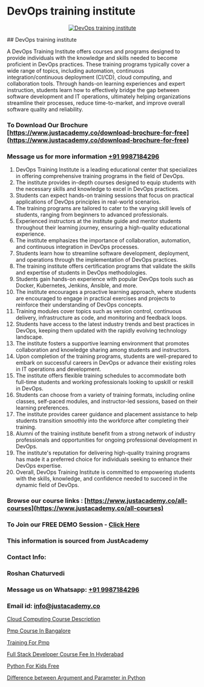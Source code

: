 # DevOps training institute

<p align="center">
  <a href="https://justacademy.co/program-detail/software-testing">
    <img src="https://justacademy.co/storage2/program_images/1704700438.webp" alt="DevOps training institute">
  </a>
</p>
## DevOps training institute

A DevOps Training Institute offers courses and programs designed to provide individuals with the knowledge and skills needed to become proficient in DevOps practices. These training programs typically cover a wide range of topics, including automation, continuous integration/continuous deployment (CI/CD), cloud computing, and collaboration tools. Through hands-on learning experiences and expert instruction, students learn how to effectively bridge the gap between software development and IT operations, ultimately helping organizations streamline their processes, reduce time-to-market, and improve overall software quality and reliability.
### To Download Our Brochure [https://www.justacademy.co/download-brochure-for-free](https://www.justacademy.co/download-brochure-for-free)
### Message us for more information [+91 9987184296](https://api.whatsapp.com/send?phone=919987184296)
1) DevOps Training Institute is a leading educational center that specializes in offering comprehensive training programs in the field of DevOps.
2) The institute provides in-depth courses designed to equip students with the necessary skills and knowledge to excel in DevOps practices.
3) Students can expect hands-on training sessions that focus on practical applications of DevOps principles in real-world scenarios.
4) The training programs are tailored to cater to the varying skill levels of students, ranging from beginners to advanced professionals.
5) Experienced instructors at the institute guide and mentor students throughout their learning journey, ensuring a high-quality educational experience.
6) The institute emphasizes the importance of collaboration, automation, and continuous integration in DevOps processes.
7) Students learn how to streamline software development, deployment, and operations through the implementation of DevOps practices.
8) The training institute offers certification programs that validate the skills and expertise of students in DevOps methodologies.
9) Students gain hands-on experience with popular DevOps tools such as Docker, Kubernetes, Jenkins, Ansible, and more.
10) The institute encourages a proactive learning approach, where students are encouraged to engage in practical exercises and projects to reinforce their understanding of DevOps concepts.
11) Training modules cover topics such as version control, continuous delivery, infrastructure as code, and monitoring and feedback loops.
12) Students have access to the latest industry trends and best practices in DevOps, keeping them updated with the rapidly evolving technology landscape.
13) The institute fosters a supportive learning environment that promotes collaboration and knowledge sharing among students and instructors.
14) Upon completion of the training programs, students are well-prepared to embark on successful careers in DevOps or advance their existing roles in IT operations and development.
15) The institute offers flexible training schedules to accommodate both full-time students and working professionals looking to upskill or reskill in DevOps.
16) Students can choose from a variety of training formats, including online classes, self-paced modules, and instructor-led sessions, based on their learning preferences.
17) The institute provides career guidance and placement assistance to help students transition smoothly into the workforce after completing their training.
18) Alumni of the training institute benefit from a strong network of industry professionals and opportunities for ongoing professional development in DevOps.
19) The institute's reputation for delivering high-quality training programs has made it a preferred choice for individuals seeking to enhance their DevOps expertise.
20) Overall, DevOps Training Institute is committed to empowering students with the skills, knowledge, and confidence needed to succeed in the dynamic field of DevOps.

### Browse our course links : [https://www.justacademy.co/all-courses](https://www.justacademy.co/all-courses) 
### To Join our FREE DEMO Session - [Click Here](https://www.justacademy.co/register-for-course-demo)


### This information is sourced from JustAcademy
### Contact Info:
### Roshan Chaturvedi
### Message us on Whatsapp: [+91 9987184296](https://api.whatsapp.com/send?phone=919987184296)
### Email id: [info@justacademy.co](mailto:info@justacademy.co)
                
[Cloud Computing Course Description](https://www.linkedin.com/pulse/cloud-computing-courses-eligibility-justacademy-beangaluru-sf5xc?trackingId=ff3eJVsbq%2F38wJVn7eRZBw%3D%3D&lipi=urn%3Ali%3Apage%3Ad_flagship3_company_admin%3B2qwrzgiWQzeuI91QF0QA9w%3D%3D)

[Pmp Course In Bangalore](https://www.linkedin.com/pulse/pmp-course-bangalore-software-training-mountain-view-7aqxe?trackingId=mg32rP%2BEul6jkeh907e8cA%3D%3D&lipi=urn%3Ali%3Apage%3Ad_flagship3_company_admin%3B8iJAXExGSpWzkSgodJb9Bg%3D%3D)

[Training For Pmp](https://medium.com/@ranemanish460/training-for-pmp-c8415f2c64cb)

[Full Stack Developer Course Fee In Hyderabad](https://medium.com/@negishivu99/full-stack-developer-course-fee-in-hyderabad-20ce549ed235)

[Python For Kids Free](https://justacademyin.github.io/justacademy/python-for-kids-free)

[Difference between Argument and Parameter in Python](https://justacademyin.github.io/justacademy/difference-between-argument-and-parameter-in-python)

